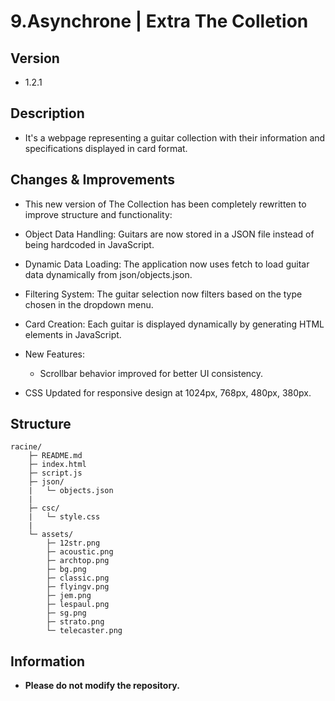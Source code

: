 # 9.Asynchrone | Extra The Colletion

## Version
- 1.2.1

## Description
- It's a webpage representing a guitar collection with their information and specifications displayed in card format.

## Changes & Improvements
- This new version of The Collection has been completely rewritten to improve structure and functionality:
- Object Data Handling: Guitars are now stored in a JSON file instead of being hardcoded in JavaScript.
- Dynamic Data Loading: The application now uses fetch to load guitar data dynamically from json/objects.json.
- Filtering System: The guitar selection now filters based on the type chosen in the dropdown menu.
- Card Creation: Each guitar is displayed dynamically by generating HTML elements in JavaScript.
- New Features:
  - Scrollbar behavior improved for better UI consistency.

- CSS Updated for responsive design at 1024px, 768px, 480px, 380px.

## Structure
```
racine/
    ├─ README.md
    ├─ index.html
    ├─ script.js
    ├─ json/
    |   └─ objects.json
    |
    ├─ csc/
    |   └─ style.css
    |
    └─ assets/
        ├─ 12str.png
        ├─ acoustic.png
        ├─ archtop.png
        ├─ bg.png
        ├─ classic.png
        ├─ flyingv.png
        ├─ jem.png
        ├─ lespaul.png
        ├─ sg.png
        ├─ strato.png
        └─ telecaster.png

```

## Information
- **Please do not modify the repository.**